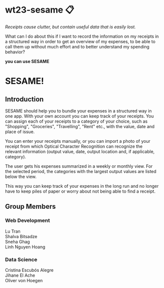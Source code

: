 # wt23-sesame :clipboard:

*Receipts cause clutter, but contain useful data that is easily lost.*

What can I do about this if I want to record the information on my receipts in a structured way in order to get an overview of my expenses, to be able to call them up without much effort and to better understand my spending behavior?

**you can use SESAME**

# SESAME!

## Introduction

SESAME should help you to bundle your expenses in a structured way in one app. With your own account you can keep track of your receipts. You can assign each of your receipts to a category of your choice, such as "Shopping", "Groceries", "Travelling", "Rent" etc., with the value, date and place of issue. 

You can enter your receipts manually, or you can import a photo of your receipt from which Optical Character Recognition can recognize the relevant information (output value, date, output location and, if applicable, category).

The user gets his expenses summarized in a weekly or monthly view. For the selected period, the categories with the largest output values are listed below the view.

This way you can keep track of your expenses in the long run and no longer have to keep piles of paper or worry about not being able to find a receipt.


## Group Members

### Web Development
Lu Tran  
Shalva Bitsadze  
Sneha Ghag  
Linh Nguyen Hoang  
### Data Science 
Cristina Escubós Alegre  
Jihane El Ache  
Oliver von Hoegen  

